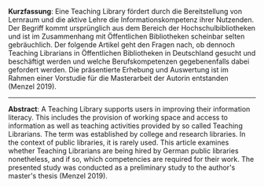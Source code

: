 **Kurzfassung**: Eine Teaching Library fördert durch die Bereitstellung von Lernraum und die aktive Lehre die Informationskompetenz ihrer Nutzenden. Der Begriff kommt ursprünglich aus dem Bereich der Hochschulbibliotheken und ist im Zusammenhang mit Öffentlichen Bibliotheken scheinbar selten gebräuchlich. Der folgende Artikel geht den Fragen nach, ob dennoch Teaching Librarians in Öffentlichen Bibliotheken in Deutschland gesucht und beschäftigt werden und welche Berufskompetenzen gegebenenfalls dabei gefordert werden. Die präsentierte Erhebung und Auswertung ist im Rahmen einer Vorstudie für die Masterarbeit der Autorin entstanden (Menzel 2019).

---

**Abstract**: A Teaching Library supports users in improving their information literacy. This includes the provision of working space and access to information as well as teaching activities provided by so called Teaching Librarians. The term was established by college and research libraries. In the context of public libraries, it is rarely used. This article examines whether Teaching Librarians are being hired by German public libraries nonetheless, and if so, which competencies are required for their work. The presented study was conducted as a preliminary study to the author's master's thesis (Menzel 2019).